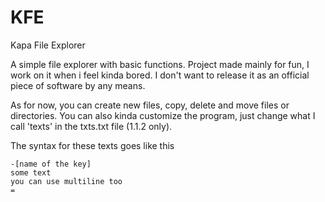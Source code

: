 # KFE
Kapa File Explorer

A simple file explorer with basic functions. Project made mainly for fun, I work on it when i feel kinda bored. 
I don't want to release it as an official piece of software by any means.

As for now, you can create new files, copy, delete and move files or directories. 
You can also kinda customize the program, just change what I call 'texts' in the txts.txt file (1.1.2 only). 

The syntax for these texts goes like this 

```
-[name of the key]
some text
you can use multiline too
=
```
